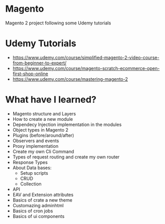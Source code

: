 # Magento
Magento 2 project following some Udemy tutorials

# Udemy Tutorials
* https://www.udemy.com/course/simplified-magento-2-video-course-from-beginner-to-expert/
* https://www.udemy.com/course/magento-scratch-ecommerce-open-first-shop-online
* https://www.udemy.com/course/mastering-magento-2

# What have I learned?
* Magento structure and Layers
* How to create a new module
* Dependecy Injection implementation in the modules
* Object types in Magento 2
* Plugins (before/around/after)
* Observers and events
* Proxy implementation
* Create my own Cli Command
* Types of request routing and create my own router
* Response Types
* About Data bases:
  * Setup scripts
  * CRUD
  * Collection
* API
* EAV and Extension attributes
* Basics of crate a new theme
* Customazing adminhtml
* Basics of cron jobs
* Basics of ui components
